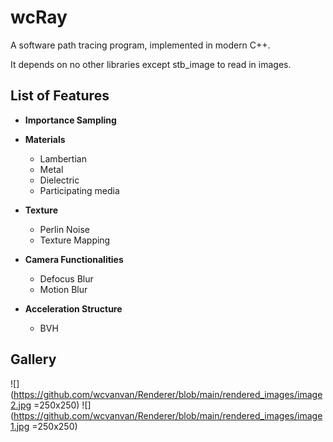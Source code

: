 # wcRay
A software path tracing program, implemented in modern C++. 

It depends on no other libraries except stb_image to read in images.

## List of Features 
- **Importance Sampling**

- **Materials**
    - Lambertian
    - Metal
    - Dielectric
    - Participating media
  
- **Texture**
    - Perlin Noise
    - Texture Mapping

- **Camera Functionalities**
    - Defocus Blur
    - Motion Blur

- **Acceleration Structure**
    - BVH

## Gallery
![](https://github.com/wcvanvan/Renderer/blob/main/rendered_images/image2.jpg =250x250)
![](https://github.com/wcvanvan/Renderer/blob/main/rendered_images/image1.jpg =250x250)
